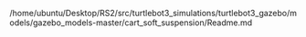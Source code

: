 /home/ubuntu/Desktop/RS2/src/turtlebot3_simulations/turtlebot3_gazebo/models/gazebo_models-master/cart_soft_suspension/Readme.md